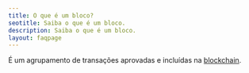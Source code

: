 ```yaml
---
title: O que é um bloco?
seotitle: Saiba o que é um bloco.
description: Saiba o que é um bloco.
layout: faqpage
---
```

É um agrupamento de transações aprovadas e incluídas na [blockchain](o-que-e-blockchain.html). 
